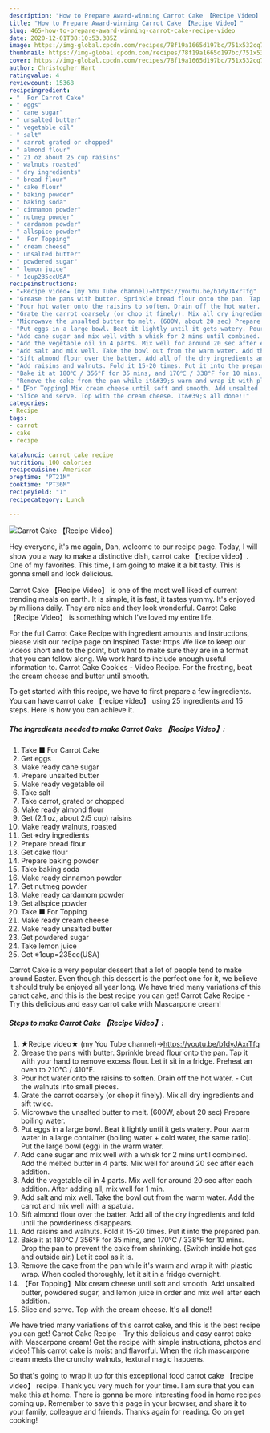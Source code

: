 ```yaml
---
description: "How to Prepare Award-winning Carrot Cake 【Recipe Video】"
title: "How to Prepare Award-winning Carrot Cake 【Recipe Video】"
slug: 465-how-to-prepare-award-winning-carrot-cake-recipe-video
date: 2020-12-01T08:10:53.385Z
image: https://img-global.cpcdn.com/recipes/78f19a1665d197bc/751x532cq70/carrot-cake-recipe-video-recipe-main-photo.jpg
thumbnail: https://img-global.cpcdn.com/recipes/78f19a1665d197bc/751x532cq70/carrot-cake-recipe-video-recipe-main-photo.jpg
cover: https://img-global.cpcdn.com/recipes/78f19a1665d197bc/751x532cq70/carrot-cake-recipe-video-recipe-main-photo.jpg
author: Christopher Hart
ratingvalue: 4
reviewcount: 15368
recipeingredient:
- "  For Carrot Cake"
- " eggs"
- " cane sugar"
- " unsalted butter"
- " vegetable oil"
- " salt"
- " carrot grated or chopped"
- " almond flour"
- " 21 oz about 25 cup raisins"
- " walnuts roasted"
- " dry ingredients"
- " bread flour"
- " cake flour"
- " baking powder"
- " baking soda"
- " cinnamon powder"
- " nutmeg powder"
- " cardamom powder"
- " allspice powder"
- "  For Topping"
- " cream cheese"
- " unsalted butter"
- " powdered sugar"
- " lemon juice"
- " 1cup235ccUSA"
recipeinstructions:
- "★Recipe video★ (my You Tube channel)→https://youtu.be/b1dyJAxrTfg"
- "Grease the pans with butter. Sprinkle bread flour onto the pan. Tap it with your hand to remove excess flour. Let it sit in a fridge. Preheat an oven to 210℃ / 410°F."
- "Pour hot water onto the raisins to soften. Drain off the hot water.  Cut the walnuts into small pieces."
- "Grate the carrot coarsely (or chop it finely). Mix all dry ingredients and sift twice."
- "Microwave the unsalted butter to melt. (600W, about 20 sec) Prepare boiling water."
- "Put eggs in a large bowl. Beat it lightly until it gets watery. Pour warm water in a large container (boiling water + cold water, the same ratio). Put the large bowl (egg) in the warm water."
- "Add cane sugar and mix well with a whisk for 2 mins until combined. Add the melted butter in 4 parts. Mix well for around 20 sec after each addition."
- "Add the vegetable oil in 4 parts. Mix well for around 20 sec after each addition. After adding all, mix well for 1 min."
- "Add salt and mix well. Take the bowl out from the warm water. Add the carrot and mix well with a spatula."
- "Sift almond flour over the batter. Add all of the dry ingredients and fold until the powderiness disappears."
- "Add raisins and walnuts. Fold it 15-20 times. Put it into the prepared pan."
- "Bake it at 180℃ / 356°F for 35 mins, and 170℃ / 338°F for 10 mins. Drop the pan to prevent the cake from shrinking. (Switch inside hot gas and outside air.) Let it cool as it is."
- "Remove the cake from the pan while it&#39;s warm and wrap it with plastic wrap. When cooled thoroughly, let it sit in a fridge overnight."
- "【For Topping】Mix cream cheese until soft and smooth. Add unsalted butter, powdered sugar, and lemon juice in order and mix well after each addition."
- "Slice and serve. Top with the cream cheese. It&#39;s all done!!"
categories:
- Recipe
tags:
- carrot
- cake
- recipe

katakunci: carrot cake recipe 
nutrition: 100 calories
recipecuisine: American
preptime: "PT21M"
cooktime: "PT36M"
recipeyield: "1"
recipecategory: Lunch

---
```



![Carrot Cake 【Recipe Video】](https://img-global.cpcdn.com/recipes/78f19a1665d197bc/751x532cq70/carrot-cake-recipe-video-recipe-main-photo.jpg)

Hey everyone, it's me again, Dan, welcome to our recipe page. Today, I will show you a way to make a distinctive dish, carrot cake 【recipe video】. One of my favorites. This time, I am going to make it a bit tasty. This is gonna smell and look delicious.

Carrot Cake 【Recipe Video】 is one of the most well liked of current trending meals on earth. It is simple, it is fast, it tastes yummy. It's enjoyed by millions daily. They are nice and they look wonderful. Carrot Cake 【Recipe Video】 is something which I've loved my entire life.

For the full Carrot Cake Recipe with ingredient amounts and instructions, please visit our recipe page on Inspired Taste: https We like to keep our videos short and to the point, but want to make sure they are in a format that you can follow along. We work hard to include enough useful information to. Carrot Cake Cookies - Video Recipe. For the frosting, beat the cream cheese and butter until smooth.


To get started with this recipe, we have to first prepare a few ingredients. You can have carrot cake 【recipe video】 using 25 ingredients and 15 steps. Here is how you can achieve it.

<!--inarticleads1-->

##### The ingredients needed to make Carrot Cake 【Recipe Video】:

1. Take  ■ For Carrot Cake
1. Get  eggs
1. Make ready  cane sugar
1. Prepare  unsalted butter
1. Make ready  vegetable oil
1. Take  salt
1. Take  carrot, grated or chopped
1. Make ready  almond flour
1. Get  (2.1 oz, about 2/5 cup) raisins
1. Make ready  walnuts, roasted
1. Get  ※dry ingredients
1. Prepare  bread flour
1. Get  cake flour
1. Prepare  baking powder
1. Take  baking soda
1. Make ready  cinnamon powder
1. Get  nutmeg powder
1. Make ready  cardamom powder
1. Get  allspice powder
1. Take  ■ For Topping
1. Make ready  cream cheese
1. Make ready  unsalted butter
1. Get  powdered sugar
1. Take  lemon juice
1. Get  ※1cup=235cc(USA)


Carrot Cake is a very popular dessert that a lot of people tend to make around Easter. Even though this dessert is the perfect one for it, we believe it should truly be enjoyed all year long. We have tried many variations of this carrot cake, and this is the best recipe you can get! Carrot Cake Recipe - Try this delicious and easy carrot cake with Mascarpone cream! 

<!--inarticleads2-->

##### Steps to make Carrot Cake 【Recipe Video】:

1. ★Recipe video★ (my You Tube channel)→https://youtu.be/b1dyJAxrTfg
1. Grease the pans with butter. Sprinkle bread flour onto the pan. Tap it with your hand to remove excess flour. Let it sit in a fridge. Preheat an oven to 210℃ / 410°F.
1. Pour hot water onto the raisins to soften. Drain off the hot water.  - Cut the walnuts into small pieces.
1. Grate the carrot coarsely (or chop it finely). Mix all dry ingredients and sift twice.
1. Microwave the unsalted butter to melt. (600W, about 20 sec) Prepare boiling water.
1. Put eggs in a large bowl. Beat it lightly until it gets watery. Pour warm water in a large container (boiling water + cold water, the same ratio). Put the large bowl (egg) in the warm water.
1. Add cane sugar and mix well with a whisk for 2 mins until combined. Add the melted butter in 4 parts. Mix well for around 20 sec after each addition.
1. Add the vegetable oil in 4 parts. Mix well for around 20 sec after each addition. After adding all, mix well for 1 min.
1. Add salt and mix well. Take the bowl out from the warm water. Add the carrot and mix well with a spatula.
1. Sift almond flour over the batter. Add all of the dry ingredients and fold until the powderiness disappears.
1. Add raisins and walnuts. Fold it 15-20 times. Put it into the prepared pan.
1. Bake it at 180℃ / 356°F for 35 mins, and 170℃ / 338°F for 10 mins. Drop the pan to prevent the cake from shrinking. (Switch inside hot gas and outside air.) Let it cool as it is.
1. Remove the cake from the pan while it&#39;s warm and wrap it with plastic wrap. When cooled thoroughly, let it sit in a fridge overnight.
1. 【For Topping】Mix cream cheese until soft and smooth. Add unsalted butter, powdered sugar, and lemon juice in order and mix well after each addition.
1. Slice and serve. Top with the cream cheese. It&#39;s all done!!


We have tried many variations of this carrot cake, and this is the best recipe you can get! Carrot Cake Recipe - Try this delicious and easy carrot cake with Mascarpone cream! Get the recipe with simple instructions, photos and video! This carrot cake is moist and flavorful. When the rich mascarpone cream meets the crunchy walnuts, textural magic happens. 

So that's going to wrap it up for this exceptional food carrot cake 【recipe video】 recipe. Thank you very much for your time. I am sure that you can make this at home. There is gonna be more interesting food in home recipes coming up. Remember to save this page in your browser, and share it to your family, colleague and friends. Thanks again for reading. Go on get cooking!
